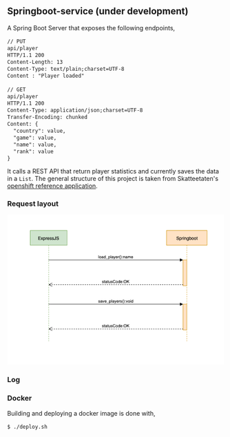 ## Springboot-service (under development)
A Spring Boot Server that exposes the following endpoints,
```
// PUT
api/player
HTTP/1.1 200
Content-Length: 13
Content-Type: text/plain;charset=UTF-8
Content : "Player loaded"

// GET
api/player
HTTP/1.1 200
Content-Type: application/json;charset=UTF-8
Transfer-Encoding: chunked
Content: {
  "country": value,
  "game": value,
  "name": value,
  "rank": value
}
```

It calls a REST API that return player statistics and currently saves the data in a `List`. The general structure of this project is taken from Skatteetaten's [openshift reference application](https://github.com/Skatteetaten/openshift-reference-springboot-server).

### Request layout
![Activity diagram](docs/Activity_diagram.png)

### Log

### Docker
Building and deploying a docker image is done with,
```
$ ./deploy.sh
```
